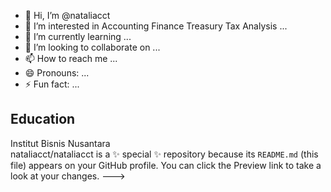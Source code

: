 - 👋 Hi, I’m @nataliacct
- 👀 I’m interested in Accounting Finance Treasury Tax Analysis  ...
- 🌱 I’m currently learning ...
- 💞️ I’m looking to collaborate on ...
- 📫 How to reach me ...
- 😄 Pronouns: ...
- ⚡ Fun fact: ...

## Education 
Institut Bisnis Nusantara  
nataliacct/nataliacct is a ✨ special ✨ repository because its `README.md` (this file) appears on your GitHub profile.
You can click the Preview link to take a look at your changes.
--->
